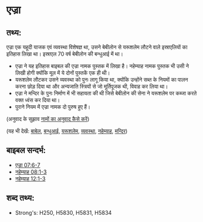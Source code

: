 # एज्रा #

## तथ्य: ##

एज्रा एक यहूदी याजक एवं व्यवस्था विशेषज्ञ था, उसने बेबीलोन से यरूशलेम लौटने वाले इस्राएलियों का इतिहास लिखा था। इस्राएल 70 वर्ष बेबीलोन की बन्धुआई में था।

* एज्रा ने यह इतिहास बाइबल की एज्रा नामक पुस्तक में लिखा है। नहेम्याह नामक पुस्तक भी उसी ने लिखी होगी क्योंकि मूल में ये दोनों पुस्तकें एक ही थी।
* यरूशलेम लौटकर उसने व्यवस्था को पुनः लागू किया था, क्योंकि उन्होंने सब्त के नियमों का पालन करना छोड़ दिया था और अन्यजाति स्त्रियों से जो मूर्तिपूजक थी, विवाह कर लिया था। 
* एज्रा ने मन्दिर के पुनः निर्माण में भी सहायता की थी जिसे बेबीलोन की सेना ने यरूशलेम पर कब्जा करते वक्त ध्वंस कर दिया था।
* पुराने नियम में एज्रा नामक दो पुरुष हुए हैं।

(अनुवाद के सुझाव [नामों का अनुवाद कैसे करें](rc://hi/ta/man/translate/translate-names))

(यह भी देखें: [बाबेल](../names/babylon.md), [बन्धुआई](../other/exile.md), [यरूशलेम](../names/jerusalem.md), [व्यवस्था](../kt/lawofmoses.md), [नहेम्याह](../names/nehemiah.md), [मन्दिर](../kt/temple.md))

## बाइबल सन्दर्भ: ##

* [एज्रा 07:6-7](rc://hi/tn/help/ezr/07/06)
* [नहेम्याह 08:1-3](rc://hi/tn/help/neh/08/01)
* [नहेम्याह 12:1-3](rc://hi/tn/help/neh/12/01)

## शब्द तथ्य: ##

* Strong's: H250, H5830, H5831, H5834
